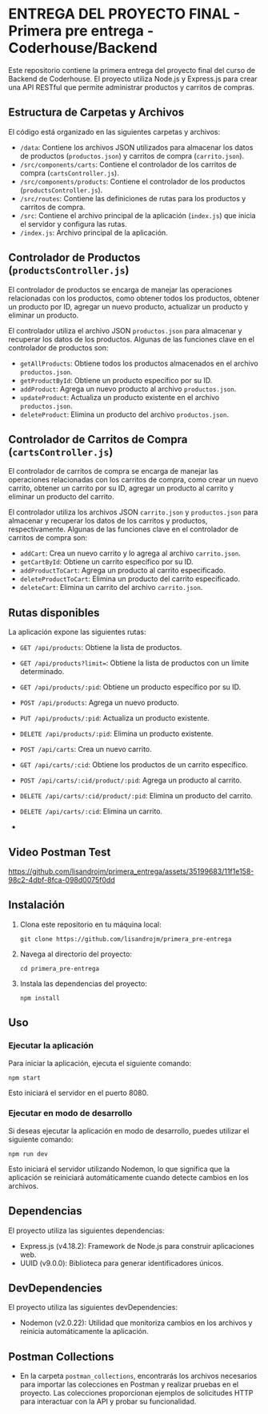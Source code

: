 # ENTREGA DEL PROYECTO FINAL - Primera pre entrega - Coderhouse/Backend

Este repositorio contiene la primera entrega del proyecto final del curso de Backend de Coderhouse. El proyecto utiliza Node.js y Express.js para crear una API RESTful que permite administrar productos y carritos de compras.

## Estructura de Carpetas y Archivos

El código está organizado en las siguientes carpetas y archivos:

- `/data`: Contiene los archivos JSON utilizados para almacenar los datos de productos (`productos.json`) y carritos de compra (`carrito.json`).
- `/src/components/carts`: Contiene el controlador de los carritos de compra (`cartsController.js`).
- `/src/components/products`: Contiene el controlador de los productos (`productsController.js`).
- `/src/routes`: Contiene las definiciones de rutas para los productos y carritos de compra.
- `/src`: Contiene el archivo principal de la aplicación (`index.js`) que inicia el servidor y configura las rutas.
- `/index.js`: Archivo principal de la aplicación.

## Controlador de Productos (`productsController.js`)

El controlador de productos se encarga de manejar las operaciones relacionadas con los productos, como obtener todos los productos, obtener un producto por ID, agregar un nuevo producto, actualizar un producto y eliminar un producto.

El controlador utiliza el archivo JSON `productos.json` para almacenar y recuperar los datos de los productos. Algunas de las funciones clave en el controlador de productos son:

- `getAllProducts`: Obtiene todos los productos almacenados en el archivo `productos.json`.
- `getProductById`: Obtiene un producto específico por su ID.
- `addProduct`: Agrega un nuevo producto al archivo `productos.json`.
- `updateProduct`: Actualiza un producto existente en el archivo `productos.json`.
- `deleteProduct`: Elimina un producto del archivo `productos.json`.

## Controlador de Carritos de Compra (`cartsController.js`)

El controlador de carritos de compra se encarga de manejar las operaciones relacionadas con los carritos de compra, como crear un nuevo carrito, obtener un carrito por su ID, agregar un producto al carrito y eliminar un producto del carrito.

El controlador utiliza los archivos JSON `carrito.json` y `productos.json` para almacenar y recuperar los datos de los carritos y productos, respectivamente. Algunas de las funciones clave en el controlador de carritos de compra son:

- `addCart`: Crea un nuevo carrito y lo agrega al archivo `carrito.json`.
- `getCartById`: Obtiene un carrito específico por su ID.
- `addProductToCart`: Agrega un producto al carrito especificado.
- `deleteProductToCart`: Elimina un producto del carrito especificado.
- `deleteCart`: Elimina un carrito del archivo `carrito.json`.

## Rutas disponibles

La aplicación expone las siguientes rutas:

- `GET /api/products`: Obtiene la lista de productos.
- `GET /api/products?limit=`: Obtiene la lista de productos con un límite determinado.
- `GET /api/products/:pid`: Obtiene un producto específico por su ID.
- `POST /api/products`: Agrega un nuevo producto.
- `PUT /api/products/:pid`: Actualiza un producto existente.
- `DELETE /api/products/:pid`: Elimina un producto existente.

- `POST /api/carts`: Crea un nuevo carrito.
- `GET /api/carts/:cid`: Obtiene los productos de un carrito específico.
- `POST /api/carts/:cid/product/:pid`: Agrega un producto al carrito.
- `DELETE /api/carts/:cid/product/:pid`: Elimina un producto del carrito.
- `DELETE /api/carts/:cid`: Elimina un carrito.
-

## Video Postman Test

https://github.com/lisandrojm/primera_entrega/assets/35199683/11f1e158-98c2-4dbf-8fca-098d0075f0dd

## Instalación

1. Clona este repositorio en tu máquina local:

   ```shell
   git clone https://github.com/lisandrojm/primera_pre-entrega
   ```

2. Navega al directorio del proyecto:

   ```shell
   cd primera_pre-entrega

   ```

3. Instala las dependencias del proyecto:

   ```shell
   npm install
   ```

## Uso

### Ejecutar la aplicación

Para iniciar la aplicación, ejecuta el siguiente comando:

```shell
npm start
```

Esto iniciará el servidor en el puerto 8080.

### Ejecutar en modo de desarrollo

Si deseas ejecutar la aplicación en modo de desarrollo, puedes utilizar el siguiente comando:

```shell
npm run dev
```

Esto iniciará el servidor utilizando Nodemon, lo que significa que la aplicación se reiniciará automáticamente cuando detecte cambios en los archivos.

## Dependencias

El proyecto utiliza las siguientes dependencias:

- Express.js (v4.18.2): Framework de Node.js para construir aplicaciones web.
- UUID (v9.0.0): Biblioteca para generar identificadores únicos.

## DevDependencies

El proyecto utiliza las siguientes devDependencies:

- Nodemon (v2.0.22): Utilidad que monitoriza cambios en los archivos y reinicia automáticamente la aplicación.

## Postman Collections

- En la carpeta `postman_collections`, encontrarás los archivos necesarios para importar las colecciones en Postman y realizar pruebas en el proyecto. Las colecciones proporcionan ejemplos de solicitudes HTTP para interactuar con la API y probar su funcionalidad.
